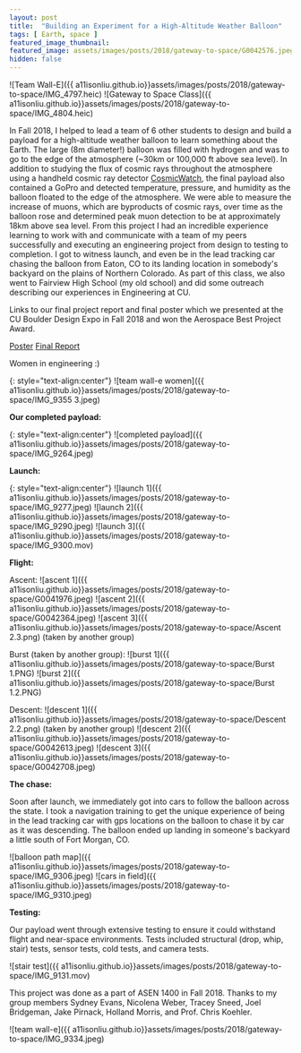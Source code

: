 ```yaml
---
layout: post
title:  "Building an Experiment for a High-Altitude Weather Balloon"
tags: [ Earth, space ]
featured_image_thumbnail:
featured_image: assets/images/posts/2018/gateway-to-space/G0042576.jpeg
hidden: false
---
```


![Team Wall-E]({{ a11isonliu.github.io}}assets/images/posts/2018/gateway-to-space/IMG_4797.heic)
![Gateway to Space Class]({{ a11isonliu.github.io}}assets/images/posts/2018/gateway-to-space/IMG_4804.heic)

In Fall 2018, I helped to lead a team of 6 other students to design and build a payload for a high-altitude weather balloon to learn something about the Earth. The large (8m diameter!) balloon was filled with hydrogen and was to go to the edge of the atmosphere (~30km or 100,000 ft above sea level). In addition to studying the flux of cosmic rays throughout the atmosphere using a handheld cosmic ray detector [CosmicWatch](http://www.cosmicwatch.lns.mit.edu/), the final payload also contained a GoPro and detected temperature, pressure, and humidity as the balloon floated to the edge of the atmosphere. We were able to measure the increase of muons, which are byproducts of cosmic rays, over time as the balloon rose and determined peak muon detection to be at approximately 18km above sea level. From this project I had an incredible experience learning to work with and communicate with a team of my peers successfully and executing an engineering project from design to testing to completion. I got to witness launch, and even be in the lead tracking car chasing the balloon from Eaton, CO to its landing location in somebody's backyard on the plains of Northern Colorado. As part of this class, we also went to Fairview High School (my old school) and did some outreach describing our experiences in Engineering at CU.

Links to our final project report and final poster which we presented at the CU Boulder Design Expo in Fall 2018 and won the Aerospace Best Project Award.

<section class="download-box inner">
	<div class="download-box-links">
	    <a href="/assets/documents/DesignExpo2018.pdf" target="_blank">Poster</a>
	    <a href="/assets/documents/Team7_DDRevD_FinalReport.pdf" target="_blank">Final Report</a>
	</div>
</section>

Women in engineering :)

{: style="text-align:center"}
![team wall-e women]({{ a11isonliu.github.io}}assets/images/posts/2018/gateway-to-space/IMG_9355 3.jpeg)

**Our completed payload:**

{: style="text-align:center"}
![completed payload]({{ a11isonliu.github.io}}assets/images/posts/2018/gateway-to-space/IMG_9264.jpeg)

**Launch:**

{: style="text-align:center"}
![launch 1]({{ a11isonliu.github.io}}assets/images/posts/2018/gateway-to-space/IMG_9277.jpeg)
![launch 2]({{ a11isonliu.github.io}}assets/images/posts/2018/gateway-to-space/IMG_9290.jpeg)
![launch 3]({{ a11isonliu.github.io}}assets/images/posts/2018/gateway-to-space/IMG_9300.mov)

**Flight:**

Ascent:
![ascent 1]({{ a11isonliu.github.io}}assets/images/posts/2018/gateway-to-space/G0041976.jpeg)
![ascent 2]({{ a11isonliu.github.io}}assets/images/posts/2018/gateway-to-space/G0042364.jpeg)
![ascent 3]({{ a11isonliu.github.io}}assets/images/posts/2018/gateway-to-space/Ascent 2.3.png)
(taken by another group)

Burst (taken by another group):
![burst 1]({{ a11isonliu.github.io}}assets/images/posts/2018/gateway-to-space/Burst 1.PNG)
![burst 2]({{ a11isonliu.github.io}}assets/images/posts/2018/gateway-to-space/Burst 1.2.PNG)

Descent:
![descent 1]({{ a11isonliu.github.io}}assets/images/posts/2018/gateway-to-space/Descent 2.2.png) 
(taken by another group)
![descent 2]({{ a11isonliu.github.io}}assets/images/posts/2018/gateway-to-space/G0042613.jpeg)
![descent 3]({{ a11isonliu.github.io}}assets/images/posts/2018/gateway-to-space/G0042708.jpeg)

**The chase:**

Soon after launch, we immediately got into cars to follow the balloon across the state. I took a navigation training to get the unique experience of being in the lead tracking car with gps locations on the balloon to chase it by car as it was descending. The balloon ended up landing in someone's backyard a little south of Fort Morgan, CO.

![balloon path map]({{ a11isonliu.github.io}}assets/images/posts/2018/gateway-to-space/IMG_9306.jpeg)
![cars in field]({{ a11isonliu.github.io}}assets/images/posts/2018/gateway-to-space/IMG_9310.jpeg)


**Testing:**

Our payload went through extensive testing to ensure it could withstand flight and near-space environments. Tests included structural (drop, whip, stair) tests, sensor tests, cold tests, and camera tests.

![stair test]({{ a11isonliu.github.io}}assets/images/posts/2018/gateway-to-space/IMG_9131.mov)


This project was done as a part of ASEN 1400 in Fall 2018. Thanks to my group members Sydney Evans, Nicolena Weber, Tracey Sneed, Joel Bridgeman, Jake Pirnack, Holland Morris, and Prof. Chris Koehler.

![team wall-e]({{ a11isonliu.github.io}}assets/images/posts/2018/gateway-to-space/IMG_9334.jpeg)